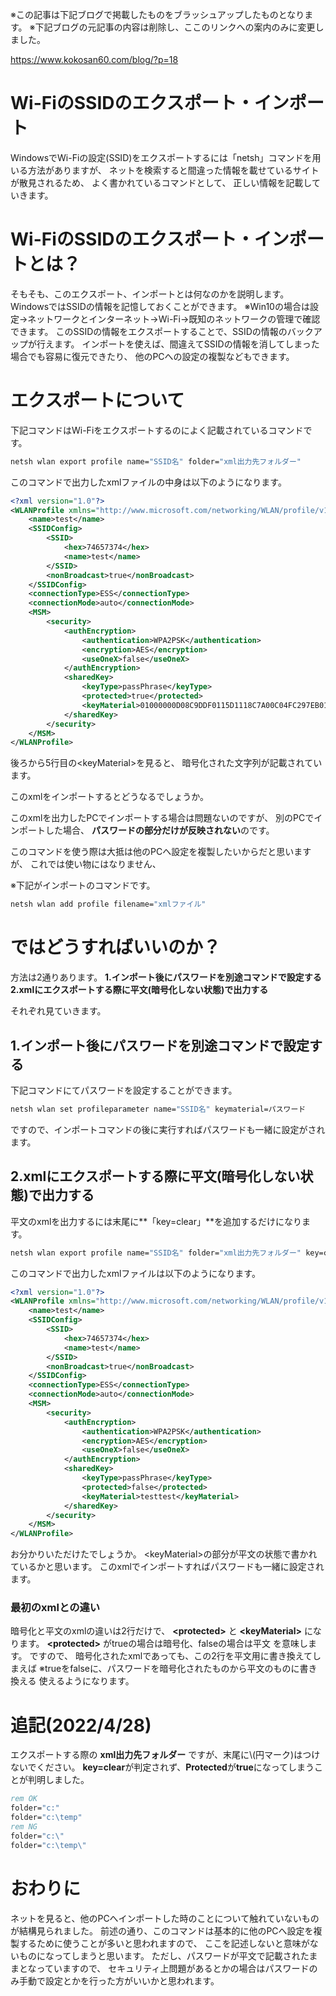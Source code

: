 <!--
title:   Wi-FiのSSIDのエクスポート・インポートをコマンドで行うには(Windows)
tags:    Netsh,Wi-Fi,Windows
id:      450811784945e0ff2ba3
private: false
-->
※この記事は下記ブログで掲載したものをブラッシュアップしたものとなります。
※下記ブログの元記事の内容は削除し、ここのリンクへの案内のみに変更しました。

https://www.kokosan60.com/blog/?p=18

# Wi-FiのSSIDのエクスポート・インポート

WindowsでWi-Fiの設定(SSID)をエクスポートするには「netsh」コマンドを用いる方法がありますが、
ネットを検索すると間違った情報を載せているサイトが散見されるため、
よく書かれているコマンドとして、
正しい情報を記載していきます。

# Wi-FiのSSIDのエクスポート・インポートとは？
そもそも、このエクスポート、インポートとは何なのかを説明します。
WindowsではSSIDの情報を記憶しておくことができます。
※Win10の場合は設定→ネットワークとインターネット→Wi-Fi→既知のネットワークの管理で確認できます。
このSSIDの情報をエクスポートすることで、SSIDの情報のバックアップが行えます。
インポートを使えば、間違えてSSIDの情報を消してしまった場合でも容易に復元できたり、
他のPCへの設定の複製などもできます。

# エクスポートについて

下記コマンドはWi-Fiをエクスポートするのによく記載されているコマンドです。

```bat:export.bat
netsh wlan export profile name="SSID名" folder="xml出力先フォルダー"
```

このコマンドで出力したxmlファイルの中身は以下のようになります。

```xml:export.xml
<?xml version="1.0"?>
<WLANProfile xmlns="http://www.microsoft.com/networking/WLAN/profile/v1">
    <name>test</name>
    <SSIDConfig>
        <SSID>
            <hex>74657374</hex>
            <name>test</name>
        </SSID>
        <nonBroadcast>true</nonBroadcast>
    </SSIDConfig>
    <connectionType>ESS</connectionType>
    <connectionMode>auto</connectionMode>
    <MSM>
        <security>
            <authEncryption>
                <authentication>WPA2PSK</authentication>
                <encryption>AES</encryption>
                <useOneX>false</useOneX>
            </authEncryption>
            <sharedKey>
                <keyType>passPhrase</keyType>
                <protected>true</protected>
                <keyMaterial>01000000D08C9DDF0115D1118C7A00C04FC297EB010000002E83C9B6F6CD104C877310FCBCDBBAB000000000020000000000106600000001000020000000A674BA7CDB350038A108AA4F269616616C8B454FC6F5A07EB86ECAF856FCD8A8000000000E8000000002000020000000A351651A30B0695F01BD4C4C895191DEB1A821A25C35DA068D7C85D64825FF1E10000000BCB66A328746C189B3848EC940A104DE4000000004DDC943852FE6EA4C907A6B838A72C321A6176339B90013BE89C6A0AB71E677969B77BAAFB3EBFFCAD894DE8628AD3FD19CCC1E6AB2BC5DF62633EA57CDAF81</keyMaterial>
            </sharedKey>
        </security>
    </MSM>
</WLANProfile>
```

後ろから5行目の\<keyMaterial\>を見ると、
暗号化された文字列が記載されています。

このxmlをインポートするとどうなるでしょうか。

このxmlを出力したPCでインポートする場合は問題ないのですが、
別のPCでインポートした場合、
**パスワードの部分だけが反映されない**のです。

このコマンドを使う際は大抵は他のPCへ設定を複製したいからだと思いますが、
これでは使い物にはなりません、

※下記がインポートのコマンドです。

```bat:import.bat
netsh wlan add profile filename="xmlファイル"
```
# ではどうすればいいのか？
方法は2通りあります。
**1.インポート後にパスワードを別途コマンドで設定する**
**2.xmlにエクスポートする際に平文(暗号化しない状態)で出力する**

それぞれ見ていきます。
## 1.インポート後にパスワードを別途コマンドで設定する
下記コマンドにてパスワードを設定することができます。

```bat:set_ssid_password.bat
netsh wlan set profileparameter name="SSID名" keymaterial=パスワード
```

ですので、インポートコマンドの後に実行すればパスワードも一緒に設定がされます。

## 2.xmlにエクスポートする際に平文(暗号化しない状態)で出力する
平文のxmlを出力するには末尾に**「key=clear」**を追加するだけになります。

```bat:export.bat
netsh wlan export profile name="SSID名" folder="xml出力先フォルダー" key=clear
```
このコマンドで出力したxmlファイルは以下のようになります。

```xml
<?xml version="1.0"?>
<WLANProfile xmlns="http://www.microsoft.com/networking/WLAN/profile/v1">
    <name>test</name>
    <SSIDConfig>
        <SSID>
            <hex>74657374</hex>
            <name>test</name>
        </SSID>
        <nonBroadcast>true</nonBroadcast>
    </SSIDConfig>
    <connectionType>ESS</connectionType>
    <connectionMode>auto</connectionMode>
    <MSM>
        <security>
            <authEncryption>
                <authentication>WPA2PSK</authentication>
                <encryption>AES</encryption>
                <useOneX>false</useOneX>
            </authEncryption>
            <sharedKey>
                <keyType>passPhrase</keyType>
                <protected>false</protected>
                <keyMaterial>testtest</keyMaterial>
            </sharedKey>
        </security>
    </MSM>
</WLANProfile>
```

お分かりいただけたでしょうか。
\<keyMaterial\>の部分が平文の状態で書かれているかと思います。
このxmlでインポートすればパスワードも一緒に設定されます。

### 最初のxmlとの違い
暗号化と平文のxmlの違いは2行だけで、
**\<protected\>** と **\<keyMaterial\>**
になります。
**\<protected\>**  がtrueの場合は暗号化、falseの場合は平文
を意味します。
ですので、
暗号化されたxmlであっても、この2行を平文用に書き換えてしまえば
※trueをfalseに、パスワードを暗号化されたものから平文のものに書き換える
使えるようになります。

# 追記(2022/4/28)
エクスポートする際の **xml出力先フォルダー** ですが、末尾に\\(円マーク)はつけないでください。
**key=clear**が判定されず、**Protected**が**true**になってしまうことが判明しました。

```bat
rem OK
folder="c:"
folder="c:\temp"
rem NG
folder="c:\"
folder="c:\temp\"
```


# おわりに
ネットを見ると、他のPCへインポートした時のことについて触れていないものが結構見られました。
前述の通り、このコマンドは基本的に他のPCへ設定を複製するために使うことが多いと思われますので、
ここを記述しないと意味がないものになってしまうと思います。
ただし、パスワードが平文で記載されたままとなっていますので、
セキュリティ上問題があるとかの場合はパスワードのみ手動で設定とかを行った方がいいかと思われます。